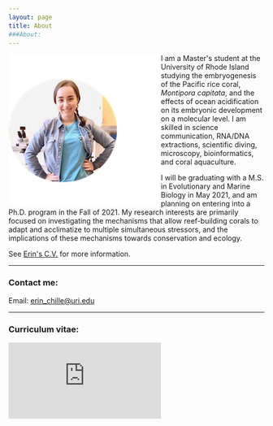 ```yaml
---
layout: page
title: About
###About:
---
```


<img style="float: left;" src="https://raw.githubusercontent.com/echille/echille.github.io/master/img/IMG-2540.png">

I am a Master's student at the University of Rhode Island studying the embryogenesis of the Pacific rice coral, *Montipora capitata*, and the effects of ocean acidification on its embryonic development on a molecular level. I am skilled in science communication, RNA/DNA extractions, scientific diving, microscopy, bioinformatics, and coral aquaculture.

I will be graduating with a M.S. in Evolutionary and Marine Biology in May 2021, and am planning on entering into a Ph.D. program in the Fall of 2021. My research interests are primarily focused on investigating the mechanisms that allow reef-building corals to adapt and acclimatize to multiple simultaneous stressors, and the implications of these mechanisms towards conservation and ecology. 

See [Erin's C.V.](https://docs.google.com/document/d/e/2PACX-1vQee35JvwMGP9xototW0W95oR68ju6Nz55uCw8I1uwy-_wt4QPBfZFLeo9UatuHOW7hEDBgRS1u_Ej2/pub) for more information.

---

### Contact me:

Email: [erin_chille@uri.edu](mailto:erin_chille@uri.edu) 

---

### Curriculum vitae:

<embed src="https://github.com/echille/echille.github.io/blob/master/img/Chille_Erin_Curriculum_Vitae.pdf" type="application/pdf">
